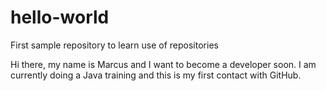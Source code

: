 # hello-world
First sample repository to learn use of repositories

Hi there,
my name is Marcus and I want to become a developer  soon. I am currently doing a Java training and this is my first contact with GitHub. 
